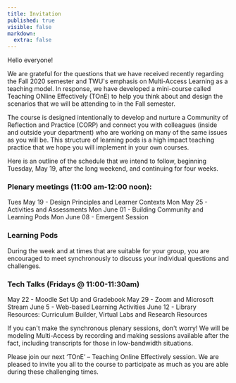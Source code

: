 ```yaml
---
title: Invitation
published: true
visible: false
markdown:
  extra: false
---
```


Hello everyone!

We are grateful for the questions that we have received recently regarding the Fall 2020 semester and TWU's emphasis on Multi-Access Learning as a teaching model. In response, we have developed a mini-course called Teaching ONline Effectively (TOnE) to help you think about and design the scenarios that we will be attending to in the Fall semester.

The course is designed intentionally to develop and nurture a Community of Reflection and Practice (CORP) and connect you with colleagues (inside and outside your department) who are working on many of the same issues as you will be. This structure of learning pods is a high impact teaching practice that we hope you will implement in your own courses.

Here is an outline of the schedule that we intend to follow, beginning Tuesday, May 19, after the long weekend, and continuing for four weeks.

### Plenary meetings (11:00 am-12:00 noon):
Tues May 19 - Design Principles and Learner Contexts
Mon May 25 - Activities and Assessments
Mon June 01 - Building Community and Learning Pods
Mon June 08 - Emergent Session

### Learning Pods
During the week and at times that are suitable for your group, you are encouraged to meet synchronously to discuss your individual questions and challenges.

### Tech Talks (Fridays @ 11:00-11:30am)
May 22 - Moodle Set Up and Gradebook
May 29 - Zoom and Microsoft Stream
June 5 - Web-based Learning Activities
June 12 - Library Resources: Curriculum Builder, Virtual Labs and Research Resources

If you can't make the synchronous plenary sessions, don't worry! We will be modeling Multi-Access by recording and making sessions available after the fact, including transcripts for those in low-bandwidth situations.

Please join our next ‘TOnE’ – Teaching Online Effectively session. We are pleased to invite you all to the course to participate as much as you are able during these challenging times.
